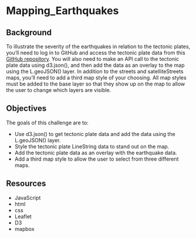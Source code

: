 # Mapping_Earthquakes

## Background
To illustrate the severity of the earthquakes in relation to the tectonic plates, you’ll need to log in to GitHub and access the tectonic plate data from this [GitHub repository](https://github.com/fraxen/tectonicplates). You will also need to make an API call to the tectonic plate data using d3.json(), and then add the data as an overlay to the map using the L.geoJSON() layer. In addition to the streets and satelliteStreets maps, you’ll need to add a third map style of your choosing. All map styles must be added to the base layer so that they show up on the map to allow the user to change which layers are visible.

## Objectives

The goals of this challenge are to:

* Use d3.json() to get tectonic plate data and add the data using the L.geoJSON() layer.
* Style the tectonic plate LineString data to stand out on the map.
* Add the tectonic plate data as an overlay with the earthquake data.
* Add a third map style to allow the user to select from three different maps.

## Resources
* JavaScript
* html
* css
* Leaflet
* D3
* mapbox
